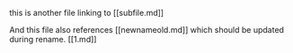 ---
---

this is another file linking to [[subfile.md]]

And this file also references [[newnameold.md]] which should be updated during rename.
[[1.md]]
